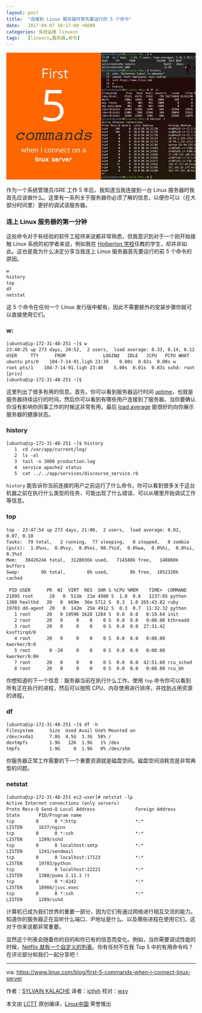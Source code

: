 ```yaml
---
layout: post
title:	"连接到 Linux 服务器时首先要运行的 5 个命令"
date:	2017-04-07 10:17:00 +0800 
categories:	系统运维 linuxcn 
tags:	[linuxcn,服务器,命令]
---
```



![当我连接到 Linux 服务器时运行的前 5 个命令](/Asserts/Images/album/201704/07/101733rn6fmut6yu5mympp.jpg "当我连接到 Linux 服务器时运行的前 5 个命令")


作为一个系统管理员/SRE 工作 5 年后，我知道当我连接到一台 Linux 服务器时我首先应该做什么。这里有一系列关于服务器你必须了解的信息，以便你可以（在大部分时间里）更好的调试该服务器。


### 连上 Linux 服务器的第一分钟


这些命令对于有经验的软件工程师来说都非常熟悉，但我意识到对于一个刚开始接触 Linux 系统的初学者来说，例如我在 [Holberton 学校](https://www.holbertonschool.com/)任教的学生，却并非如此。这也是我为什么决定分享当我连上 Linux 服务器首先要运行的前 5 个命令的原因。



```
w
history
top
df
netstat

```

这 5 个命令在任何一个 Linux 发行版中都有，因此不需要额外的安装步骤你就可以直接使用它们。


### w:



```
[ubuntu@ip-172-31-48-251 ~]$ w
23:40:25 up 273 days, 20:52,  2 users,  load average: 0.33, 0.14, 0.12
USER     TTY      FROM              LOGIN@   IDLE   JCPU   PCPU WHAT
ubuntu pts/0    104-7-14-91.ligh 23:39    0.00s  0.02s  0.00s w
root pts/1    104-7-14-91.ligh 23:40    5.00s  0.01s  0.03s sshd: root [priv]
[ubuntu@ip-172-31-48-251 ~]$ 

```

这里列出了很多有用的信息。首先，你可以看到服务器运行时间 [uptime](http://whatis.techtarget.com/definition/uptime-and-downtime)，也就是服务器持续运行的时间。然后你可以看到有哪些用户连接到了服务器，当你要确认你没有影响你同事工作的时候这非常有用。最后 [load average](http://blog.scoutapp.com/articles/2009/07/31/understanding-load-averages) 能很好的向你展示服务器的健康状态。


### history



```
[ubuntu@ip-172-31-48-251 ~]$ history
   1  cd /var/app/current/log/
   2  ls -al
   3  tail -n 3000 production.log 
   4  service apache2 status
   5  cat ../../app/services/discourse_service.rb 

```

`history` 能告诉你当前连接的用户之前运行了什么命令。你可以看到很多关于这台机器之前在执行什么类型的任务、可能出现了什么错误、可以从哪里开始调试工作等信息。


### top



```
top - 23:47:54 up 273 days, 21:00,  2 users,  load average: 0.02, 0.07, 0.10
Tasks:  79 total,   2 running,  77 sleeping,   0 stopped,   0 zombie
Cpu(s):  1.0%us,  0.0%sy,  0.0%ni, 98.7%id,  0.0%wa,  0.0%hi,  0.0%si,  0.3%st
Mem:   3842624k total,  3128036k used,   714588k free,   148860k buffers
Swap:        0k total,        0k used,        0k free,  1052320k cached

 PID USER      PR  NI  VIRT  RES  SHR S %CPU %MEM    TIME+  COMMAND                                                                                                                                                                                                                      
21095 root      20   0  513m  21m 4980 S  1.0  0.6   1237:05 python                                                                                                                                                                                                                        
1380 healthd   20   0  669m  36m 5712 S  0.3  1.0 265:43.82 ruby                                                                                                                                                                                                                          
19703 dd-agent  20   0  142m  25m 4912 S  0.3  0.7  11:32.32 python                                                                                                                                                                                                                        
   1 root      20   0 19596 1628 1284 S  0.0  0.0   0:10.64 init                                                                                                                                                                                                                          
   2 root      20   0     0    0    0 S  0.0  0.0   0:00.00 kthreadd                                                                                                                                                                                                                      
   3 root      20   0     0    0    0 S  0.0  0.0  27:31.42 ksoftirqd/0                                                                                                                                                                                                                   
   4 root      20   0     0    0    0 S  0.0  0.0   0:00.00 kworker/0:0                                                                                                                                                                                                                   
   5 root       0 -20     0    0    0 S  0.0  0.0   0:00.00 kworker/0:0H                                                                                                                                                                                                                  
   7 root      20   0     0    0    0 S  0.0  0.0  42:51.60 rcu_sched                                                                                                                                                                                                                     
   8 root      20   0     0    0    0 S  0.0  0.0   0:00.00 rcu_bh

```

你想知道的下一个信息：服务器当前在执行什么工作。使用 `top` 命令你可以看到所有正在执行的进程，然后可以按照 CPU、内存使用进行排序，并找到占用资源的进程。


### df



```
[ubuntu@ip-172-31-48-251 ~]$ df -h
Filesystem      Size  Used Avail Use% Mounted on
/dev/xvda1      7.8G  4.5G  3.3G  58% /
devtmpfs        1.9G   12K  1.9G   1% /dev
tmpfs           1.9G     0  1.9G   0% /dev/shm

```

你服务器正常工作需要的下一个重要资源就是磁盘空间。磁盘空间消耗完是非常典型的问题。


### netstat



```
[ubuntu@ip-172-31-48-251 ec2-user]# netstat -lp
Active Internet connections (only servers)
Proto Recv-Q Send-Q Local Address               Foreign Address             State       PID/Program name   
tcp        0      0 *:http                      *:*                         LISTEN      1637/nginx          
tcp        0      0 *:ssh                       *:*                         LISTEN      1209/sshd           
tcp        0      0 localhost:smtp              *:*                         LISTEN      1241/sendmail       
tcp        0      0 localhost:17123             *:*                         LISTEN      19703/python        
tcp        0      0 localhost:22221             *:*                         LISTEN      1380/puma 2.11.1 (t 
tcp        0      0 *:4242                      *:*                         LISTEN      18904/jsvc.exec     
tcp        0      0 *:ssh                       *:*                         LISTEN      1209/sshd           

```

计算机已成为我们世界的重要一部分，因为它们有通过网络进行相互交流的能力。知道你的服务器正在监听什么端口、IP地址是什么、以及哪些进程在使用它们，这对于你来说都非常重要。


显然这个列表会随着你的目的和你已有的信息而变化。例如，当你需要调试性能的时候，[Netflix 就有一个自定义的列表](http://techblog.netflix.com/2015/11/linux-performance-analysis-in-60s.html)。你有任何不在我 Top 5 中的有用命令吗？在评论部分和我们一起分享吧！




---


via: <https://www.linux.com/blog/first-5-commands-when-i-connect-linux-server>


作者：[SYLVAIN KALACHE](https://www.linux.com/users/sylvainkalache) 译者：[ictlyh](https://github.com/ictlyh) 校对：[wxy](https://github.com/wxy)


本文由 [LCTT](https://github.com/LCTT/TranslateProject) 原创编译，[Linux中国](https://linux.cn/) 荣誉推出
